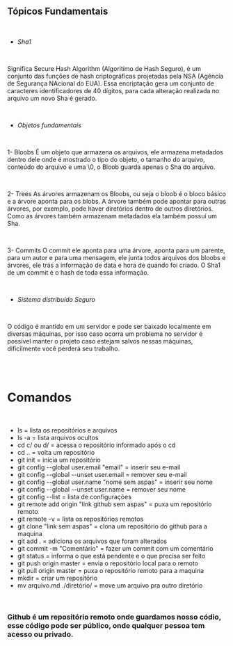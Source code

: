 ## **Tópicos Fundamentais**
<br>

- _Sha1_

<br>

Significa Secure Hash Algorithm (Algoritimo de Hash Seguro), é um conjunto das funções de hash criptográficas projetadas pela NSA (Agência de Segurança NAcional do EUA).
Essa encriptação gera um conjunto de caracteres identificadores de 40 dígitos, para cada alteração realizada no arquivo um novo Sha é gerado.

<br>

- _Objetos fundamentais_

<br>

1- Bloobs
É um objeto que armazena os arquivos, ele armazena metadados dentro dele onde é mostrado o tipo do objeto, o tamanho do arquivo, conteúdo do arquivo e uma \0, o Bloob guarda apenas o Sha do arquivo. 

<br>

2- Trees
As árvores armazenam os Bloobs, ou seja o bloob é o bloco básico e a árvore aponta para os blobs. A árvore também pode apontar para outras árvores, por exemplo, pode haver diretórios dentro de outros diretórios. Como as árvores também armazenam metadados ela também possuí um Sha. 

<br>

3- Commits
O commit ele aponta para uma árvore, aponta para um parente, para um autor e para uma mensagem, ele junta todos arquivos dos bloobs e árvores, ele trás a informação de data e hora de quando foi criado. O Sha1 de um commit é o hash de toda essa informação. 

<br>

- _Sistema distribuído Seguro_

<br>

O código é mantido em um servidor e pode ser baixado localmente em diversas máquinas, por isso caso ocorra um problema no servidor é possível manter o projeto caso estejam salvos nessas máquinas, dificilmente você perderá seu trabalho.

<br>
<br>


# Comandos 

<br>

- ls = lista os repositórios e arquivos
- ls -a = lista arquivos ocultos
- cd c/ ou d/ = acessa o repositório informado após o cd
- cd .. = volta um repositório
- git init = inicia um repositório
- git config --global user.email "email" = inserir seu e-mail
- git config --global --unset user.email = remover seu e-mail
- git config --global user.name "nome sem aspas" = inserir seu nome
- git config --global --unset user.name = remover seu nome
- git config --list = lista de configurações
- git remote add origin "link github sem aspas" = puxa um repositório remoto
- git remote -v = lista os repositórios remotos
- git clone "link sem aspas" = clona um repositório do github para a maquina
- git add . = adiciona os arquivos que foram alterados
- git commit -m "Comentário" = fazer um commit com um comentário
- git status = informa o que está pendente e o que precisa ser feito
- git push origin master = envia o repositório local para o remoto
- git pull origin master = puxa o repositório remoto para a maquina
- mkdir = criar um repositório
- mv arquivo.md ./diretório/ = move um arquivo pra outro diretório

<br>

### **Github é um repositório remoto onde guardamos nosso códio, esse código pode ser público, onde qualquer pessoa tem acesso ou privado.**


